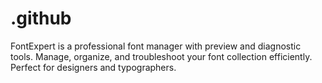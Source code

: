# .github
FontExpert is a professional font manager with preview and diagnostic tools. Manage, organize, and troubleshoot your font collection efficiently. Perfect for designers and typographers.
